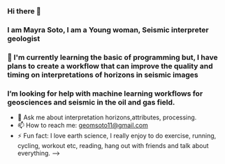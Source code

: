 ### Hi there 👋 
### I am Mayra Soto, I am a Young woman, Seismic interpreter geologist 
### 🌱 I'm currently learning the basic of programming but, I have plans to create a workflow that can improve the quality and timing on interpretations of horizons in seismic images
### I’m looking for help with machine learning workflows for geosciences and seismic in the oil and gas field. 
- 💬 Ask me about interpretation horizons,attributes, processing. 
- 📫 How to reach me: geomsoto11@gmail.com 
- ⚡ Fun fact: I love earth science, I really enjoy to do exercise, running, cycling, workout etc, reading, hang out with friends and talk about everything. 
-->
